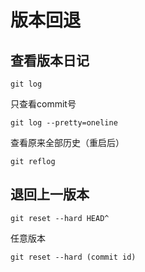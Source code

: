 # 版本回退

## 查看版本日记
```
git log
```
只查看commit号
```
git log --pretty=oneline
```
查看原来全部历史（重启后）
```
git reflog
```

## 退回上一版本
```
git reset --hard HEAD^
```
任意版本
```
git reset --hard (commit id)
```

